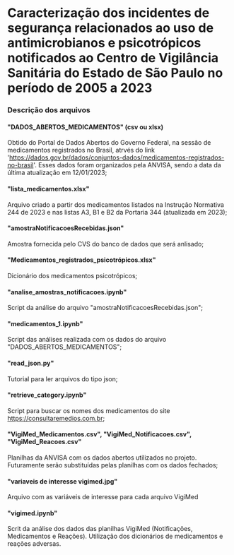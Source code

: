 # Caracterização dos incidentes de segurança relacionados ao uso de antimicrobianos e psicotrópicos notificados ao Centro de Vigilância Sanitária do Estado de São Paulo no período de 2005 a 2023
### Descrição dos arquivos
#### "DADOS_ABERTOS_MEDICAMENTOS" (csv ou xlsx)
Obtido do Portal de Dados Abertos do Governo Federal, na sessão de medicamentos registrados no Brasil, atrvés do link 'https://dados.gov.br/dados/conjuntos-dados/medicamentos-registrados-no-brasil'. Esses dados foram organizados pela ANVISA, sendo a data da última atualização em 12/01/2023;
#### "lista_medicamentos.xlsx"
Arquivo criado a partir dos medicamentos listados na Instrução Normativa 244 de 2023 e nas listas A3, B1 e B2 da Portaria 344 (atualizada em 2023);
#### "amostraNotificacoesRecebidas.json"
Amostra fornecida pelo CVS do banco de dados que será anlisado;
#### "Medicamentos_registrados_psicotrópicos.xlsx"
Dicionário dos medicamentos psicotrópicos;
#### "analise_amostras_notificacoes.ipynb"
Script da análise do arquivo "amostraNotificacoesRecebidas.json";
#### "medicamentos_1.ipynb"
Script das análises realizada com os dados do arquivo "DADOS_ABERTOS_MEDICAMENTOS";
#### "read_json.py"
Tutorial para ler arquivos do tipo json;
#### "retrieve_category.ipynb"
Script para buscar os nomes dos medicamentos do site https://consultaremedios.com.br;
#### "VigiMed_Medicamentos.csv", "VigiMed_Notificacoes.csv", "VigiMed_Reacoes.csv"
Planilhas da ANVISA com os dados abertos utilizados no projeto. Futuramente serão substituídas pelas planilhas com os dados fechados;
#### "variaveis de interesse vigimed.jpg"
Arquivo com as variáveis de interesse para cada arquivo VigiMed
#### "vigimed.ipynb"
Scrit da análise dos dados das planilhas VigiMed (Notificações, Medicamentos e Reações). Utilização dos dicionários de medicamentos e reações adversas.
